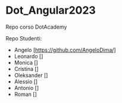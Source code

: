 # Dot_Angular2023
 Repo corso DotAcademy

Repo Studenti:
- Angelo [https://github.com/AngeloDima/]
- Leonardo []
- Monica []
- Cristina []
- Oleksander []
- Alessio []
- Antonio []
- Roman []